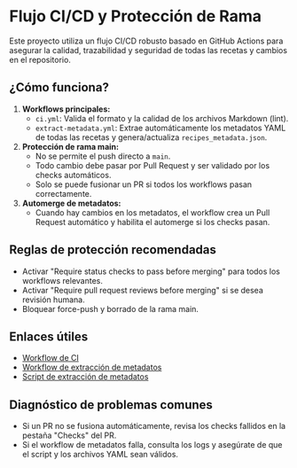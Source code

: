 # Flujo CI/CD y Protección de Rama

Este proyecto utiliza un flujo CI/CD robusto basado en GitHub Actions para asegurar la calidad, trazabilidad y seguridad de todas las recetas y cambios en el repositorio.

## ¿Cómo funciona?

1. **Workflows principales:**
   - `ci.yml`: Valida el formato y la calidad de los archivos Markdown (lint).
   - `extract-metadata.yml`: Extrae automáticamente los metadatos YAML de todas las recetas y genera/actualiza `recipes_metadata.json`.
2. **Protección de rama main:**
   - No se permite el push directo a `main`.
   - Todo cambio debe pasar por Pull Request y ser validado por los checks automáticos.
   - Solo se puede fusionar un PR si todos los workflows pasan correctamente.
3. **Automerge de metadatos:**
   - Cuando hay cambios en los metadatos, el workflow crea un Pull Request automático y habilita el automerge si los checks pasan.

## Reglas de protección recomendadas

- Activar "Require status checks to pass before merging" para todos los workflows relevantes.
- Activar "Require pull request reviews before merging" si se desea revisión humana.
- Bloquear force-push y borrado de la rama main.

## Enlaces útiles

- [Workflow de CI](../.github/workflows/ci.yml)
- [Workflow de extracción de metadatos](../.github/workflows/extract-metadata.yml)
- [Script de extracción de metadatos](../.github/scripts/extract_metadata.py)

## Diagnóstico de problemas comunes

- Si un PR no se fusiona automáticamente, revisa los checks fallidos en la pestaña "Checks" del PR.
- Si el workflow de metadatos falla, consulta los logs y asegúrate de que el script y los archivos YAML sean válidos.
